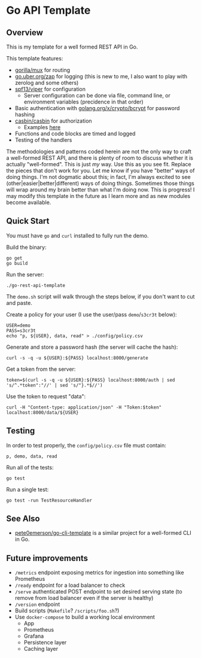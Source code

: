 # Go API Template

## Overview

This is my template for a well formed REST API in Go.

This template features:

* [gorilla/mux](https://github.com/gorilla/mux) for routing
* [go.uber.org/zap](https://pkg.go.dev/go.uber.org/zap) for logging (this is new to me, I also want to play with zerolog and some others)
* [spf13/viper](https://github.com/spf13/viper) for configuration
  * Server configuration can be done via file, command line, or environment variables (precidence in that order)
* Basic authentication with [golang.org/x/crypto/bcrypt](https://pkg.go.dev/golang.org/x/crypto/bcrypt) for password hashing
* [casbin/casbin](https://github.com/casbin/casbin) for authorization
  * Examples [here](https://github.com/casbin/casbin/tree/master/examples)
* Functions and code blocks are timed and logged
* Testing of the handlers

The methodologies and patterns coded herein are not the only way to craft a well-formed REST API, and there is plenty of room to discuss whether
it is actually "well-formed". This is just _my_ way.
Use this as you see fit. Replace the pieces that don't work for you. Let me know if you have "better" ways of doing things.
I'm not dogmatic about this; in fact, I'm always excited to see (other|easier|better|different) ways of doing things.
Sometimes those things will wrap around my brain better than what I'm doing now. This is progress! I may modify
this template in the future as I learn more and as new modules become available.

## Quick Start

You must have `go` and `curl` installed to fully run the demo. 

Build the binary:

```
go get
go build
```

Run the server:

```
./go-rest-api-template
```

The `demo.sh` script will walk through the steps below, if you don't want to cut and paste.

Create a policy for your user (I use the user/pass `demo`/`s3cr3t` below):

```
USER=demo
PASS=s3cr3t
echo "p, ${USER}, data, read" > ./config/policy.csv
```

Generate and store a password hash (the server will cache the hash):

```
curl -s -q -u ${USER}:${PASS} localhost:8000/generate
```

Get a token from the server:

```
token=$(curl -s -q -u ${USER}:${PASS} localhost:8000/auth | sed 's/^.*token":"//' | sed 's/"}.*$//')
```

Use the token to request "data":

```
curl -H "Content-type: application/json" -H "Token:$token" localhost:8000/data/${USER}
```

## Testing

In order to test properly, the `config/policy.csv` file must contain:

```
p, demo, data, read
```

Run all of the tests:

```
go test
```

Run a single test:

```
go test -run TestResourceHandler
```

## See Also

* [pete0emerson/go-cli-template](https://github.com/pete0emerson/go-cli-template) is a similar project for a well-formed CLI in Go.

## Future improvements

* `/metrics` endpoint exposing metrics for ingestion into something like Prometheus
* `/ready` endpoint for a load balancer to check
* `/serve` authenticated POST endpoint to set desired serving state (to remove from load balancer even if the server is healthy)
* `/version` endpoint
* Build scripts (`Makefile`? `/scripts/foo.sh`?)
* Use `docker-compose` to build a working local environment
  * App
  * Prometheus
  * Grafana
  * Persistence layer
  * Caching layer